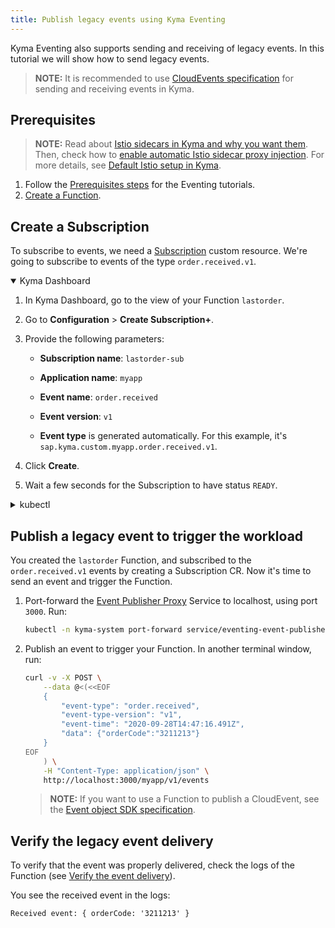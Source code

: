 ```yaml
---
title: Publish legacy events using Kyma Eventing
---
```


Kyma Eventing also supports sending and receiving of legacy events. In this tutorial we will show how to send legacy events.

> **NOTE:** It is recommended to use [CloudEvents specification](https://cloudevents.io/) for sending and receiving events in Kyma.

## Prerequisites

>**NOTE:** Read about [Istio sidecars in Kyma and why you want them](../../01-overview/main-areas/service-mesh/smsh-03-istio-sidecars-in-kyma.md). Then, check how to [enable automatic Istio sidecar proxy injection](../../04-operation-guides/operations/smsh-01-istio-enable-sidecar-injection.md). For more details, see [Default Istio setup in Kyma](../../01-overview/main-areas/service-mesh/smsh-02-default-istio-setup-in-kyma.md).

1. Follow the [Prerequisites steps](../#prerequisites) for the Eventing tutorials.
2. [Create a Function](../../02-get-started/04-trigger-workload-with-event.md#create-a-function).

## Create a Subscription

To subscribe to events, we need a [Subscription](../../05-technical-reference/00-custom-resources/evnt-01-subscription.md) custom resource. We're going to subscribe to events of the type `order.received.v1`.

<div tabs name="Create a Subscription" group="trigger-workload">
  <details open>
  <summary label="Kyma Dashboard">
  Kyma Dashboard
  </summary>

1. In Kyma Dashboard, go to the view of your Function `lastorder`.
2. Go to **Configuration** > **Create Subscription+**.
3. Provide the following parameters:
   - **Subscription name**: `lastorder-sub`
   - **Application name**: `myapp`
   - **Event name**: `order.received`
   - **Event version**: `v1`

   - **Event type** is generated automatically. For this example, it's `sap.kyma.custom.myapp.order.received.v1`.

4. Click **Create**.
5. Wait a few seconds for the Subscription to have status `READY`.

  </details>
  <details>
  <summary label="kubectl">
  kubectl
  </summary>

Run:
```bash
cat <<EOF | kubectl apply -f -
   apiVersion: eventing.kyma-project.io/v1alpha1
   kind: Subscription
   metadata:
     name: lastorder-sub
     namespace: default
   spec:
     sink: http://lastorder.default.svc.cluster.local
     filter:
       filters:
       - eventSource:
           property: source
           type: exact
           value: ""
         eventType:
           property: type
           type: exact
           value: sap.kyma.custom.myapp.order.received.v1
EOF
```

To check that the Subscription was created and is ready, run:
```bash
kubectl get subscriptions lastorder-sub -o=jsonpath="{.status.ready}"
```

The operation was successful if the command returns `true`.

  </details>
</div>

## Publish a legacy event to trigger the workload

You created the `lastorder` Function, and subscribed to the `order.received.v1` events by creating a Subscription CR. Now it's time to send an event and trigger the Function.

1. Port-forward the [Event Publisher Proxy](../../05-technical-reference/00-architecture/evnt-01-architecture.md) Service to localhost, using port `3000`. Run:
   ```bash
   kubectl -n kyma-system port-forward service/eventing-event-publisher-proxy 3000:80
   ```
2. Publish an event to trigger your Function. In another terminal window, run:

   ```bash
   curl -v -X POST \
       --data @<(<<EOF
       {
           "event-type": "order.received",
           "event-type-version": "v1",
           "event-time": "2020-09-28T14:47:16.491Z",
           "data": {"orderCode":"3211213"}
       }
   EOF
       ) \
       -H "Content-Type: application/json" \
       http://localhost:3000/myapp/v1/events
   ```

   > **NOTE:** If you want to use a Function to publish a CloudEvent, see the [Event object SDK specification](../../05-technical-reference/svls-08-function-specification.md#event-object-sdk).

## Verify the legacy event delivery

To verify that the event was properly delivered, check the logs of the Function (see [Verify the event delivery](../../02-get-started/04-trigger-workload-with-event.md#verify-the-event-delivery)).

You see the received event in the logs:
```
Received event: { orderCode: '3211213' }
```
